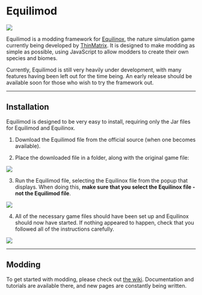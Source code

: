 # Equilimod
![](https://i.imgur.com/Pox7o9f.png)

Equilimod is a modding framework for [Equilinox](http://www.indiedb.com/games/equilinox), the nature simulation game currently being developed by [ThinMatrix](https://www.youtube.com/user/ThinMatrix/). It is designed to make modding as simple as possible, using JavaScript to allow modders to create their own species and biomes.

Currently, Equilimod is still very heavily under development, with many features having been left out for the time being. An early release should be available soon for those who wish to try the framework out.

***

## Installation
Equilimod is designed to be very easy to install, requiring only the Jar files for Equilimod and Equilinox.

1. Download the Equilimod file from the official source (when one becomes available).

2. Place the downloaded file in a folder, along with the original game file:

![](https://i.imgur.com/ZXhvMKw.png)

3. Run the Equilimod file, selecting the Equilinox file from the popup that displays. When doing this, **make sure that you select the Equilinox file - not the Equilimod file**.

![](https://i.imgur.com/BgkBIFr.png)

4. All of the necessary game files should have been set up and Equilinox should now have started. If nothing appeared to happen, check that you followed all of the instructions carefully.

![](https://i.imgur.com/i1VJJxe.png)

***

## Modding
To get started with modding, please check out [the wiki](https://github.com/pcr3w/Equilimod/wiki). Documentation and tutorials are available there, and new pages are constantly being written.
